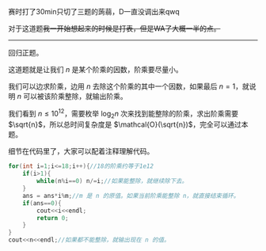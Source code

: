 赛时打了30min只切了三题的蒟蒻，D一直没调出来qwq

对于这道题~~我一开始想起来的时候是打表，但是WA了大概一半的点。~~

----

回归正题。

这道题就是让我们 $n$ 是某个阶乘的因数，阶乘要尽量小。

我们可以边求阶乘，边用 $n$ 去除这个阶乘的其中一个因数，如果最后 $n=1$，就说明 $n$ 可以被该阶乘整除，就输出阶乘。

我们看到 $n \le 10^{12}$，需要枚举 $\operatorname{log_2} n$ 次来找到能整除的阶乘，求出阶乘需要 $\sqrt{n}$，所以总时间复杂度是 $\mathcal{O}(\sqrt{n})$，完全可以通过本题。

细节在代码里了，大家可以配着注释理解代码。

```cpp
for(int i=1;i<=18;i++){//18的阶乘约等于1e12
	if(i>1){
		while(n%i==0) n/=i;//如果能整除，就继续除下去。
	}
	ans = ans*i%m;//m 是 n 的原值。如果当前阶乘能整除 n，就直接结束循环。
	if(ans==0){
		cout<<i<<endl;
		return 0;
	}
}
cout<<n<<endl;//如果都不能整除，就输出现在 n 的值。
```

